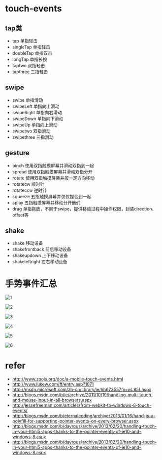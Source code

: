 # touch-events

## tap类

- tap 单指轻击
- singleTap 单指轻击
- doubleTap 单指双击
- longTap 单指长按
- taptwo 双指轻击
- tapthree 三指轻击

## swipe

- swipe 单指滑动
- swipeLeft 单指向上滑动
- swipeRight 单指向右滑动
- swipeDown 单指向下滑动
- swipeUp 单指向上滑动
- swipetwo 双指滑动
- swipethree 三指滑动

## gesture

- pinch 使用双指触摸屏幕并滑动双指到一起
- spread 使用双指触摸屏幕并滑动双指分开
- rotate 使用双指触摸屏幕并按一定方向移动
 - rotatecw 顺时针
 - rotateccw 逆时针
- squeeze 五指触摸屏幕并仅仅捏合到一起
- splay 五指触摸屏幕并移动分开他们
- drag 单指拖放，不同于swipe，提供移动过程中操作权限，封装direction、offset等

## shake

- shake 移动设备
- shakefrontback 前后移动设备
- shakeupdown 上下移动设备
- shakeleftright 左右移动设备


# 手势事件汇总

![1](http://img01.taobaocdn.com/tps/i1/T1ivEpXaJfXXcGsqfw-900-1048.jpg)

![2](http://img02.taobaocdn.com/tps/i2/T1l.gpXhpcXXbGSYfw-900-1172.jpg)

![3](http://img03.taobaocdn.com/tps/i3/T1gxkqXjtaXXcJ.Yjw-900-1177.jpg)

![4](http://img04.taobaocdn.com/tps/i4/T17sQqXblbXXcJ.Yjw-900-1177.jpg)

![5](http://img01.taobaocdn.com/tps/i1/T19S3pXo4bXXcJ.Yjw-900-1177.jpg)

![6](http://img02.taobaocdn.com/tps/i2/T1dx24XXNlXXcJ.Yjw-900-1177.jpg)


# refer

- http://www.zoojs.org/doc/a-mobile-touch-events.html
- http://www.lukew.com/ff/entry.asp?1071
- http://msdn.microsoft.com/zh-cn/library/ie/hh673557(v=vs.85).aspx
- http://blogs.msdn.com/b/ie/archive/2011/10/19/handling-multi-touch-and-mouse-input-in-all-browsers.aspx
- http://jessefreeman.com/articles/from-webkit-to-windows-8-touch-events/
- http://blogs.msdn.com/b/eternalcoding/archive/2013/01/16/hand-js-a-polyfill-for-supporting-pointer-events-on-every-browser.aspx
- http://blogs.msdn.com/b/davrous/archive/2013/02/20/handling-touch-in-your-html5-apps-thanks-to-the-pointer-events-of-ie10-and-windows-8.aspx
- http://blogs.msdn.com/b/davrous/archive/2013/02/20/handling-touch-in-your-html5-apps-thanks-to-the-pointer-events-of-ie10-and-windows-8.aspx
